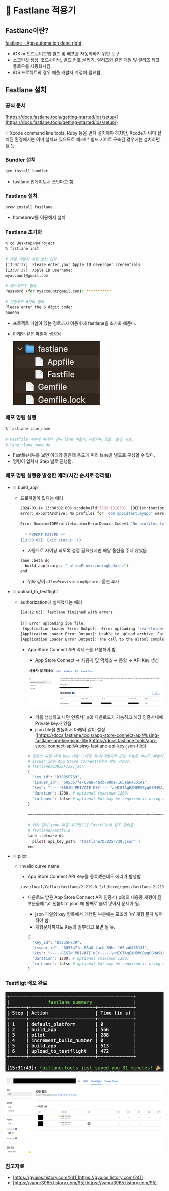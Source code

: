 # 🚀 Fastlane 적용기

## Fastlane이란?

[fastlane - App automation done right](https://fastlane.tools/)

- iOS or 안드로이드앱 빌드 및 배포를 자동화하기 위한 도구
- 스크린샷 생성, 코드사이닝, 빌드 번호 올리기, 릴리즈와 같은 개발 및 릴리즈 워크플로우를 자동화시킴.
- iOS 프로젝트의 경우 애플 개발자 계정이 필요함.

## Fastlane 설치

### 공식 문서

[https://docs.fastlane.tools/getting-started/ios/setup/](https://docs.fastlane.tools/getting-started/ios/setup/)

<aside>
💡 Xcode command line tools, Ruby 등을 먼저 설치해야 하지만, Xcode가 이미 설치된 환경에서는 이미 설치돼 있으므로 패스!
* 빌드 서버로 구축된 경우에는 설치하면 될 듯

</aside>

### Bundler 설치

```bash
gem install bundler
```

- fastlane 업데이트시 쓰인다고 함.

### Fastlane 설치

```bash
brew install fastlane
```

- homebrew를 이용해서 설치

### Fastlane 초기화

```bash
% cd Desktop/MyProject
% fastlane init

# 애플 개발자 계정 정보 입력
[13:07:37]: Please enter your Apple ID developer credentials
[13:07:37]: Apple ID Username:
myaccount@gmail.com

# 패스워드도 입력
Password (for myaccount@gmail.com): ***********

# 인증코드 6자리 입력
Please enter the 6 digit code:
000000
```

- 프로젝트 파일이 있는 경로까지 이동후에 fastlane을 초기화 해준다.
- 아래와 같은 파일이 생성됨
    
    ![스크린샷 2024-03-14 오후 4.10.16.png](Images/fastlane_1.png)
    

### 배포 명령 실행

```bash
% fastlane lane_name

# Fastfile 내부에 아래와 같이 lane 이름이 지정되어 있음. 변경 가능.
# lane :lane_name do
```

- Fastfile내부를 보면 아래와 같은데 용도에 따라 lane을 별도로 구성할 수 있다.
- 명령어 입력시 Step 별로 진행됨.

### 배포 명령 실행중 발생한 에러(시간 순서로 정리됨)

- 💥 build_app
    - 프로파일이 없다는 에러
        
        ```bash
        2024-03-14 13:30:02.006 xcodebuild[7582:131838]  IDEDistribution: App Store Connect request for store configuration failed for account (null) (Account "(null)": Unable to authenticate with App Store Connect (Error Domain=ITunesConnectionOperationErrorDomain Code=1085 "No provider associated with App Store Connect user" UserInfo={NSLocalizedRecoverySuggestion=No provider associated with App Store Connect user, NSLocalizedFailureReason=App Store operation failed., NSLocalizedDescription=No provider associated with App Store Connect user}))
        error: exportArchive: No profiles for 'com.appidtest.myapp' were found
        
        Error Domain=IDEProfileLocatorErrorDomain Code=1 "No profiles for 'com.appidtest.myapp' were found" UserInfo={IDEDistributionIssueSeverity=3, NSLocalizedDescription=No profiles for 'com.appidtest.myapp' were found, NSLocalizedRecoverySuggestion=Xcode couldn't find any iOS App Store provisioning profiles matching 'com.appidtest.myapp'. Automatic signing is disabled and unable to generate a profile. To enable automatic signing, pass -allowProvisioningUpdates to xcodebuild.}
        
        - * EXPORT FAILED **
        [13:30:09]: Exit status: 70
        ```
        
        - 자동으로 사이닝 되도록 설정 필요했지만 해당 옵션을 주지 않았음
        
        ```bash
        lane :beta do
          build_app(xcargs: "-allowProvisioningUpdates")
        end
        ```
        
        - 위와 같이 `allowProvisioningUpdates` 옵션 추가
- 💥 upload_to_testflight
    - authorization에 실패했다는 에러
        
        ```bash
        [14:12:03]: fastlane finished with errors
        
        [!] Error uploading ipa file: 
         [Application Loader Error Output]: Error uploading '/var/folders/kd/k1f6s0qn5fqg2_lqdrh40xfw0000gn/T/e4ec9125-3bc7-4eae-97a5-28435f595968.ipa'.
        [Application Loader Error Output]: Unable to upload archive. Failed to get authorization for username 'myaccount@gmail.com' and password. (
        [Application Loader Error Output]: The call to the altool completed with a non-zero exit status: 1. This indicates a failure.
        ```
        
        - App Store Connect API 액세스를 요청해야 함.
            - App Store Connect → 사용자 및 액세스 → 통합 → API Key 생성
            
            ![스크린샷 2024-03-14 오후 4.41.06.png](Images/fastlane_2.png)
            
            - 키를 생성하고 나면 인증서(.p8) 다운로드가 가능하고 해당 인증서내에 Private key가 있음
            - json file을 만들어서 아래와 같이 설정([https://docs.fastlane.tools/app-store-connect-api/#using-fastlane-api-key-json-file](https://docs.fastlane.tools/app-store-connect-api/#using-fastlane-api-key-json-file))
            
            ```bash
            # 인증서 파일 내에 key 내용 그대로 복사(개행되어 있는 부분은 하나도 빼놓지 않고 개행문자 '\n' 붙여줘야 함!)
            # issuer_id는 App Store Connect내에서 확인 가능함.
            # fastlane/D383SF739.json
            {
              "key_id": "D383SF739",
              "issuer_id": "6053b7fe-68a8-4acb-89be-165aa6465141",
              "key": "-----BEGIN PRIVATE KEY-----\nMIGTAgEAMBMGByqGSM49AgEGCCqGSM49AwEHBHknlhdlYdLu\n-----END PRIVATE KEY-----",
              "duration": 1200, # optional (maximum 1200)
              "in_house": false # optional but may be required if using match/sigh
            }
            
            =======================================================================================
            
            # 위와 같이 json 파일 추가했으면 Fastfile에 참조 걸어줌
            # fastlane/Fastfile
            lane :release do
              pilot( api_key_path: "fastlane/D383SF739.json" )
            end
            ```
            
- 💥 pilot
    - invalid curve name
        - App Store Connect API Key를 등록했는데도 에러가 발생함
        
        ```bash
        /usr/local/Cellar/fastlane/2.219.0_2/libexec/gems/fastlane-2.219.0/spaceship/lib/spaceship/connect_api/token.rb:71:in `initialize': [!] invalid curve name (OpenSSL::PKey::ECError)
        ```
        
        - 다운로드 받은 App Store Connect API 인증서(.p8)의 내용중 개행이 된 부분들에 ‘\n’ 안붙이고 json 에 통째로 붙여 넣어서 문제가 됨.
            - json 파일의 key 항목에서 개행된 부분에는 모조리 ‘\n’ 개행 문자 넣어줘야 함.
            - 개행문자까지도 Key의 일부라고 보면 될 듯.
            
            ```bash
            {
              "key_id": "D383SF739",
              "issuer_id": "6053b7fe-68a8-4acb-89be-165aa6465141",
              "key": "-----BEGIN PRIVATE KEY-----\nMIGTAgEAMBMGByqGSM49AgEGCCqGSM49AwEHBHknlhdlYdLu\n-----END PRIVATE KEY-----",
              "duration": 1200, # optional (maximum 1200)
              "in_house": false # optional but may be required if using match/sigh
            }
            ```
            

### Testfligt 배포 완료

![스크린샷 2024-03-14 오후 5.02.32.png](Images/fastlane_3.png)

![스크린샷 2024-03-14 오후 5.04.58.png](Images/fastlane_4.png)

### 참고자료

- [https://gyuios.tistory.com/241](https://gyuios.tistory.com/241)
- [https://vapor3965.tistory.com/95](https://vapor3965.tistory.com/95)
